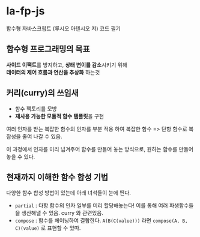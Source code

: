 # la-fp-js
함수형 자바스크립트 (루시오 아텐시오 저) 코드 필기

## 함수형 프로그래밍의 목표

**사이드 이팩트**를 방지하고, **상태 변이를 감소**시키기 위해\
**데이터의 제어 흐름과 연산을 추상화** 하는것

## 커리(curry)의 쓰임새

* 함수 팩토리를 모방
* **재사용 가능한 모듈적 함수 탬플릿**을 구현

여러 인자를 받는 복잡한 함수의 인자를 부분 적용 하여 복잡한 함수 => 단항 함수로 복잡성을 줄여 나갈 수 있음.

이 과정에서 인자를 미리 넘겨주어 함수를 만들어 놓는 방식으로, 원하는 함수를 만들어놓을 수 있다.

## 현재까지 이해한 함수 합성 기법

다양한 함수 합성 방법이 있는데 아래 녀석들이 눈에 띈다.

* `partial` : 다항 함수의 인자 일부를 미리 할당해놓는다! 이를 통해 여러 파생함수들을 생산해낼 수 있음. curry 와 관련있음.
* `compose` : 함수를 체이닝하여 결합한다. `A(B(C(value)))` 라면 `compose(A, B, C)(value)` 로 표현할 수 있따.